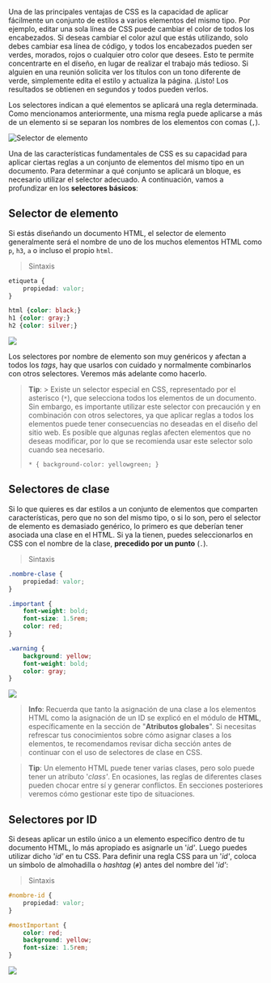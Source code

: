 Una de las principales ventajas de CSS es la capacidad de aplicar fácilmente un conjunto de estilos a varios elementos del mismo tipo. Por ejemplo, editar una sola línea de CSS puede cambiar el color de todos los encabezados. Si deseas cambiar el color azul que estás utilizando, solo debes cambiar esa línea de código, y todos los encabezados pueden ser verdes, morados, rojos o cualquier otro color que desees. Esto te permite concentrarte en el diseño, en lugar de realizar el trabajo más tedioso. Si alguien en una reunión solicita ver los títulos con un tono diferente de verde, simplemente edita el estilo y actualiza la página. ¡Listo! Los resultados se obtienen en segundos y todos pueden verlos.

Los selectores indican a qué elementos se aplicará una regla determinada. Como mencionamos anteriormente, una misma regla puede aplicarse a más de un elemento si se separan los nombres de los elementos con comas (`,`).

![Selector de elemento](./images/CSS_element_selector.png)

Una de las características fundamentales de CSS es su capacidad para aplicar ciertas reglas a un conjunto de elementos del mismo tipo en un documento. Para determinar a qué conjunto se aplicará un bloque, es necesario utilizar el selector adecuado. A continuación, vamos a profundizar en los **selectores básicos**:


## Selector de elemento

Si estás diseñando un documento HTML, el selector de elemento generalmente será el nombre de uno de los muchos elementos HTML como `p`, `h3`, `a` o incluso el propio `html`.

> Sintaxis
```CSS
etiqueta { 
    propiedad: valor;
}
```
	
```CSS
html {color: black;} 
h1 {color: gray;} 
h2 {color: silver;}
```
	
![](./images/04-selector-element.png)

Los selectores por nombre de elemento son muy genéricos y afectan a todos los _tags_, hay que usarlos con cuidado y normalmente combinarlos con otros selectores. Veremos más adelante como hacerlo.

> **Tip**: > Existe un selector especial en CSS, representado por el asterisco (`*`), que selecciona todos los elementos de un documento. Sin embargo, es importante utilizar este selector con precaución y en combinación con otros selectores, ya que aplicar reglas a todos los elementos puede tener consecuencias no deseadas en el diseño del sitio web. Es posible que algunas reglas afecten elementos que no deseas modificar, por lo que se recomienda usar este selector solo cuando sea necesario.
> 
> `* { background-color: yellowgreen; }`


## Selectores de clase

Si lo que quieres es dar estilos a un conjunto de elementos que comparten características, pero que no son del mismo tipo, o si lo son, pero el selector de elemento es demasiado genérico, lo primero es que deberían tener asociada una clase en el HTML. Si ya la tienen, puedes seleccionarlos en CSS con el nombre de la clase, **precedido por un punto** (`.`).

> Sintaxis
```CSS
.nombre-clase { 
    propiedad: valor; 
}
```
	
```CSS
.important {
    font-weight: bold;
    font-size: 1.5rem;
    color: red;
}

.warning {
    background: yellow;
    font-weight: bold;
    color: gray;
}
```
	
![](./images/04-selector-class.png)

> **Info**: Recuerda que tanto la asignación de una clase a los elementos HTML como la asignación de un ID se explicó en el módulo de **HTML**, específicamente en la sección de "**Atributos globales**". Si necesitas refrescar tus conocimientos sobre cómo asignar clases a los elementos, te recomendamos revisar dicha sección antes de continuar con el uso de selectores de clase en CSS.

> **Tip**: Un elemento HTML puede tener varias clases, pero solo puede tener un atributo '_class'_. En ocasiones, las reglas de diferentes clases pueden chocar entre sí y generar conflictos. En secciones posteriores veremos cómo gestionar este tipo de situaciones.


## Selectores por ID

Si deseas aplicar un estilo único a un elemento específico dentro de tu documento HTML, lo más apropiado es asignarle un '_id'_. Luego puedes utilizar dicho '_id'_ en tu CSS. Para definir una regla CSS para un '_id'_, coloca un símbolo de almohadilla o _hashtag_ (`#`) antes del nombre del '_id'_:

> Sintaxis
```CSS
#nombre-id { 
    propiedad: valor; 
}
```
	
```CSS
#mostImportant {
    color: red;
    background: yellow;
    font-size: 1.5rem;
}
```
	
![](./images/04-selector-id.png)


